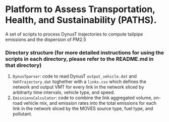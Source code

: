 # Platform to Assess Transportation, Health, and Sustainability (PATHS).

A set of scripts to process DynusT trajectories to compute tailpipe
emissions and the dispersion of PM2.5

### Directory structure (for more detailed instructions for using the scripts in each directory, please refer to the README.md in that directory)

1. `DynusTparser`: code to read DynusT `output_vehicle.dat` and
   `VehTrajectory.dat` toghether with a `links.csv` which defines the
   network and output VMT for every link in the network sliced by
   arbitrarty time intervals, vehicle type, and speed.
2. `EmissionsCalculator`: code to combine the link aggregated volume,
   on-road vehicle mix, and emission rates into the total emissions
   for each link in the network sliced by the MOVES source type, fuel
   type, and pollutant.
